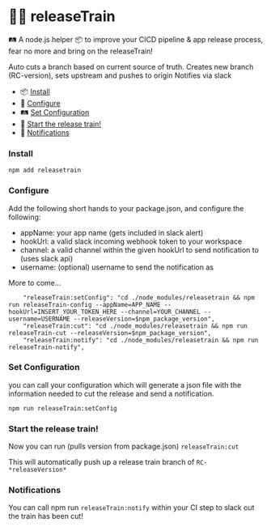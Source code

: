# 🚂🚃 releaseTrain 
🛤️ A node.js helper 📦 to improve your CICD pipeline & app release process, fear no more and bring on the releaseTrain!

Auto cuts a branch based on current source of truth.
Creates new branch (RC-version), sets upstream and pushes to origin
Notifies via slack

* 📦 [Install](#install)
* 🚉 [Configure](#configure)
* 🛤️ [Set Configuration](#set-configuration)
* 🚂 [Start the release train!](#start-the-release-train!)
* 🚋 [Notifications](#notifications)

### Install
`npm add releasetrain`

### Configure
Add the following short hands to your package.json, and configure the following:

* appName: your app name (gets included in slack alert)
* hookUrl: a valid slack incoming webhook token to your workspace
* channel: a valid channel within the given hookUrl to send notification to (uses slack api)
* username: (optional) username to send the notification as

More to come...

```
    "releaseTrain:setConfig": "cd ./node_modules/releasetrain && npm run releaseTrain-config --appName=APP_NAME --hookUrl=INSERT_YOUR_TOKEN_HERE --channel=YOUR_CHANNEL --username=USERNAME --releaseVersion=$npm_package_version",
    "releaseTrain:cut": "cd ./node_modules/releasetrain && npm run releaseTrain-cut --releaseVersion=$npm_package_version",
    "releaseTrain:notify": "cd ./node_modules/releasetrain && npm run releaseTrain-notify",
```

### Set Configuration
you can call your configuration which will generate a json file with the information needed to cut the release and send a notification.

`npm run releaseTrain:setConfig`

### Start the release train!
Now you can run (pulls version from package.json)
`releaseTrain:cut`

This will automatically push up a release train branch of `RC-*releaseVersion*`

### Notifications
You can call npm run `releaseTrain:notify` within your CI step to slack out the train has been cut!
